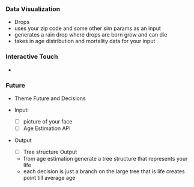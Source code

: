 ### Data Visualization

- Drops
- uses your zip code and some other sim params as an input
- generates a rain drop where drops are born grow and can die
- takes in age distribution and mortality data for your input



### Interactive Touch

- 



### Future

- Theme Future and Decisions

- Input: 

  - [ ] picture of your face
  - [ ] Age Estimation API

- Output

  - [ ] Tree structure Output

  - from age estimation generate a tree structure that represents your life
  - each decision is just a branch on the large tree that is life creates point till average age 

